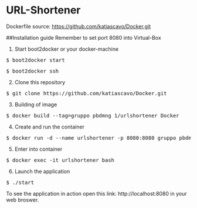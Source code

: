 # URL-Shortener
Dockerfile source: https://github.com/katiascavo/Docker.git

##Installation guide
Remember to set port 8080 into Virtual-Box

1. Start boot2docker or your docker-machine
<pre>$ boot2docker start</pre>
<pre>$ boot2docker ssh</pre>

2. Clone this repository
<pre>$ git clone https://github.com/katiascavo/Docker.git</pre>

3. Building of image
<pre>$ docker build --tag=gruppo_pbdmng_1/urlshortener Docker</pre>

4. Create and run the container
<pre>$ docker run -d --name urlshortener -p 8080:8080 gruppo_pbdmng_1/urlshortener</pre>

5. Enter into container
<pre>$ docker exec -it urlshortener bash</pre>

6. Launch the application
<pre>$ ./start</pre>

To see the application in action open this link: http://localhost:8080 in your web broswer.
